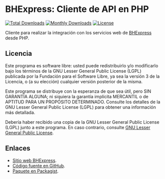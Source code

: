 BHExpress: Cliente de API en PHP
================================

[![Total Downloads](https://poser.pugx.org/bhexpress/bhexpress-api-client/downloads)](https://packagist.org/packages/bhexpress/bhexpress-api-client)
[![Monthly Downloads](https://poser.pugx.org/bhexpress/bhexpress-api-client/d/monthly)](https://packagist.org/packages/bhexpress/bhexpress-api-client)
[![License](https://poser.pugx.org/bhexpress/bhexpress-api-client/license)](https://packagist.org/packages/bhexpress/bhexpress-api-client)

Cliente para realizar la integración con los servicios web de [BHExpress](https://www.bhexpress.cl) desde PHP.

Licencia
--------

Este programa es software libre: usted puede redistribuirlo y/o modificarlo
bajo los términos de la GNU Lesser General Public License (LGPL) publicada
por la Fundación para el Software Libre, ya sea la versión 3 de la Licencia,
o (a su elección) cualquier versión posterior de la misma.

Este programa se distribuye con la esperanza de que sea útil, pero SIN
GARANTÍA ALGUNA; ni siquiera la garantía implícita MERCANTIL o de APTITUD
PARA UN PROPÓSITO DETERMINADO. Consulte los detalles de la GNU Lesser General
Public License (LGPL) para obtener una información más detallada.

Debería haber recibido una copia de la GNU Lesser General Public License
(LGPL) junto a este programa. En caso contrario, consulte
[GNU Lesser General Public License](http://www.gnu.org/licenses/lgpl.html).

Enlaces
-------

- [Sitio web BHExpress](https://www.bhexpress.cl).
- [Código fuente en GitHub](https://github.com/BHExpress/bhexpress-api-client-php).
- [Paquete en Packagist](https://packagist.org/packages/bhexpress/bhexpress-api-client).
